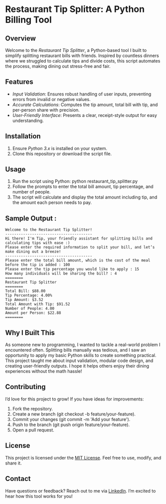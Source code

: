 # Restaurant Tip Splitter: A Python Billing Tool

## Overview
Welcome to the *Restaurant Tip Splitter*, a Python-based tool I built to simplify splitting restaurant bills with friends. Inspired by countless dinners where we struggled to calculate tips and divide costs, this script automates the process, making dining out stress-free and fair.

## Features
- *Input Validation*: Ensures robust handling of user inputs, preventing errors from invalid or negative values.
- *Accurate Calculations*: Computes the tip amount, total bill with tip, and per-person share with precision.
- *User-Friendly Interface*: Presents a clear, receipt-style output for easy understanding.

## Installation
1. Ensure *Python 3.x* is installed on your system.
2. Clone this repository or download the script file.

## Usage
1. Run the script using Python: python restaurant_tip_splitter.py
2. Follow the prompts to enter the total bill amount, tip percentage, and number of    people.
3. The script will calculate and display the total amount including tip, and the amount each person needs to pay.

## Sample Output :
```
Welcome to the Restaurant Tip Splitter!
---------------------------------------
Hi there! I'm Tip, your friendly assistant for splitting bills and calculating tips with ease :)
Please enter the required information to split your bill, and let’s make dining out a breeze!
---------------------------------------
Please enter the total bill amount, which is the cost of the meal before the tip is added : 100
Please enter the tip percentage you would like to apply : 15
How many individuals will be sharing the bill? : 4
========
Restaurant Tip Splitter
========
Total Bill: $88.00
Tip Percentage: 4.00%
Tip Amount: $3.52
Total Amount with Tip: $91.52
Number of People: 4.00
Amount per Person: $22.88
========
```

## Why I Built This
As someone new to programming, I wanted to tackle a real-world problem I encountered often. Splitting bills manually was tedious, and I saw an opportunity to apply my basic Python skills to create something practical. This project taught me about input validation, modular code design, and creating user-friendly outputs. I hope it helps others enjoy their dining experiences without the math hassle!

## Contributing
I’d love for this project to grow! If you have ideas for improvements:
1. Fork the repository.
2. Create a new branch (git checkout -b feature/your-feature).
3. Commit your changes (git commit -m 'Add your feature').
4. Push to the branch (git push origin feature/your-feature).
5. Open a pull request.

## License
This project is licensed under the [MIT License](https://github.com/SheikhNegarSultana/AI-Development-Projects/blob/main/LICENSE). Feel free to use, modify, and share it.

## Contact
Have questions or feedback? Reach out to me via [LinkedIn](www.linkedin.com/in/sheikh-negar-sultana-788779263). I’m excited to hear how this tool works for you!

